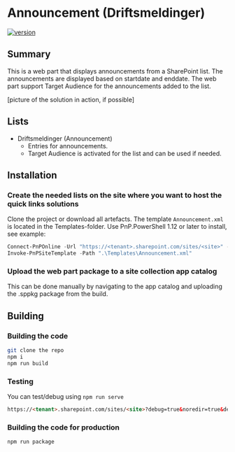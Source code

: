 # Announcement (Driftsmeldinger)

[![version](https://img.shields.io/badge/version-1.0.0-orange.svg)](https://semver.org)

## Summary

This is a web part that displays announcements from a SharePoint list. The announcements are displayed based on startdate and enddate. The web part support Target Audience for the announcements added to the list.

[picture of the solution in action, if possible]

## Lists

* Driftsmeldinger (Announcement)
  * Entries for announcements.
  * Target Audience is activated for the list and can be used if needed.

## Installation

### Create the needed lists on the site where you want to host the quick links solutions

Clone the project or download all artefacts. The template `Announcement.xml` is located in the Templates-folder. Use PnP.PowerShell 1.12 or later to install, see example:

```powershell
Connect-PnPOnline -Url "https://<tenant>.sharepoint.com/sites/<site>" -Interactive -ClientId "<clientid>" 
Invoke-PnPSiteTemplate -Path ".\Templates\Announcement.xml"
```

### Upload the web part package to a site collection app catalog

This can be done manually by navigating to the app catalog and uploading the .sppkg package from the build.

## Building

### Building the code

```bash
git clone the repo
npm i
npm run build
```

### Testing

You can test/debug using
`npm run serve`

```html
https://<tenant>.sharepoint.com/sites/<site>?debug=true&noredir=true&debugManifestsFile=https://localhost:4321/temp/manifests.js
```

### Building the code for production

```bash
npm run package
```
